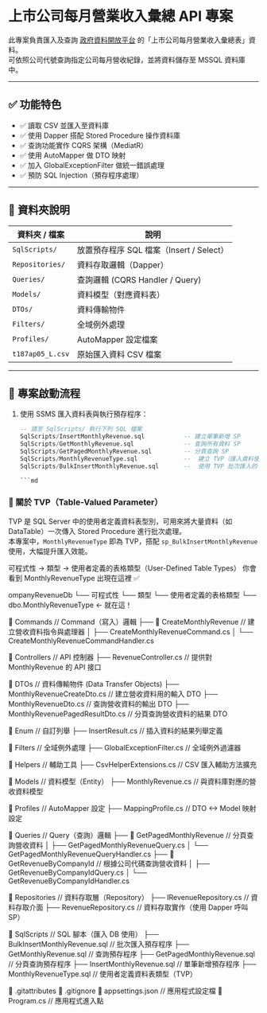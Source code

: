 ﻿# 上市公司每月營業收入彙總 API 專案

此專案負責匯入及查詢 [政府資料開放平台](https://data.gov.tw/dataset/2456) 的「上市公司每月營業收入彙總表」資料。  
可依照公司代號查詢指定公司每月營收紀錄，並將資料儲存至 MSSQL 資料庫中。

---

## ✅ 功能特色

- ✅ 讀取 CSV 並匯入至資料庫
- ✅ 使用 Dapper 搭配 Stored Procedure 操作資料庫
- ✅ 查詢功能實作 CQRS 架構（MediatR）
- ✅ 使用 AutoMapper 做 DTO 映射
- ✅ 加入 GlobalExceptionFilter 做統一錯誤處理
- ✅ 預防 SQL Injection（預存程序處理）

---

## 📂 資料夾說明

| 資料夾 / 檔案         | 說明                             |
|---------------------|----------------------------------|
| `SqlScripts/`       | 放置預存程序 SQL 檔案（Insert / Select） |
| `Repositories/`     | 資料存取邏輯（Dapper）                  |
| `Queries/`          | 查詢邏輯 (CQRS Handler / Query)      |
| `Models/`           | 資料模型（對應資料表）                 |
| `DTOs/`             | 資料傳輸物件                        |
| `Filters/`          | 全域例外處理                        |
| `Profiles/`         | AutoMapper 設定檔案                   |
| `t187ap05_L.csv`    | 原始匯入資料 CSV 檔案                |

---

## 🚀 專案啟動流程

1. 使用 SSMS 匯入資料表與執行預存程序：

   ```sql
   -- 請至 SqlScripts/ 執行下列 SQL 檔案
   SqlScripts/InsertMonthlyRevenue.sql           -- 建立單筆新增 SP
   SqlScripts/GetMonthlyRevenue.sql              -- 查詢所有資料 SP
   SqlScripts/GetPagedMonthlyRevenue.sql         -- 分頁查詢 SP
   SqlScripts/MonthlyRevenueType.sql             --  建立 TVP（匯入資料使用）
   SqlScripts/BulkInsertMonthlyRevenue.sql       --  使用 TVP 批次匯入的 SP

   ```md
### 📘 關於 TVP（Table-Valued Parameter）

TVP 是 SQL Server 中的使用者定義資料表型別，可用來將大量資料（如 DataTable）一次傳入 Stored Procedure 進行批次處理。  
本專案中，`MonthlyRevenueType` 即為 TVP，搭配 `sp_BulkInsertMonthlyRevenue` 使用，大幅提升匯入效能。

可程式性 → 類型 → 使用者定義的表格類型（User-Defined Table Types）
你會看到 MonthlyRevenueType 出現在這裡 ✅

ompanyRevenueDb
└── 可程式性
    └── 類型
        └── 使用者定義的表格類型
            └── dbo.MonthlyRevenueType ←  就在這！

📁 Commands                      // Command（寫入）邏輯
├── 📁 CreateMonthlyRevenue     // 建立營收資料指令與處理器
│   ├── CreateMonthlyRevenueCommand.cs
│   └── CreateMonthlyRevenueCommandHandler.cs

📁 Controllers                  // API 控制器
├── RevenueController.cs       // 提供對 MonthlyRevenue 的 API 接口

📁 DTOs                         // 資料傳輸物件 (Data Transfer Objects)
├── MonthlyRevenueCreateDto.cs         // 建立營收資料用的輸入 DTO
├── MonthlyRevenueDto.cs                // 查詢營收資料的輸出 DTO
├── MonthlyRevenuePagedResultDto.cs    // 分頁查詢營收資料的結果 DTO

📁 Enum                         // 自訂列舉
├── InsertResult.cs            // 插入資料的結果列舉定義

📁 Filters                      // 全域例外處理
├── GlobalExceptionFilter.cs   // 全域例外過濾器

📁 Helpers                      // 輔助工具
├── CsvHelperExtensions.cs     // CSV 匯入輔助方法擴充

📁 Models                       // 資料模型（Entity）
├── MonthlyRevenue.cs          // 與資料庫對應的營收資料模型

📁 Profiles                     // AutoMapper 設定
├── MappingProfile.cs          // DTO <-> Model 映射設定

📁 Queries                      // Query（查詢）邏輯
├── 📁 GetPagedMonthlyRevenue   // 分頁查詢營收資料
│   ├── GetPagedMonthlyRevenueQuery.cs
│   └── GetPagedMonthlyRevenueQueryHandler.cs
├── 📁 GetRevenueByCompanyId    // 根據公司代碼查詢營收資料
│   ├── GetRevenueByCompanyIdQuery.cs
│   └── GetRevenueByCompanyIdHandler.cs

📁 Repositories                 // 資料存取層（Repository）
├── IRevenueRepository.cs      // 資料存取介面
├── RevenueRepository.cs       // 資料存取實作（使用 Dapper 呼叫 SP）

📁 SqlScripts                   // SQL 腳本（匯入 DB 使用）
├── BulkInsertMonthlyRevenue.sql     // 批次匯入預存程序
├── GetMonthlyRevenue.sql            // 查詢預存程序
├── GetPagedMonthlyRevenue.sql       // 分頁查詢預存程序
├── InsertMonthlyRevenue.sql         // 單筆新增預存程序
├── MonthlyRevenueType.sql           // 使用者定義資料表類型（TVP）

📄 .gitattributes
📄 .gitignore
📄 appsettings.json            // 應用程式設定檔
📄 Program.cs                  // 應用程式進入點
